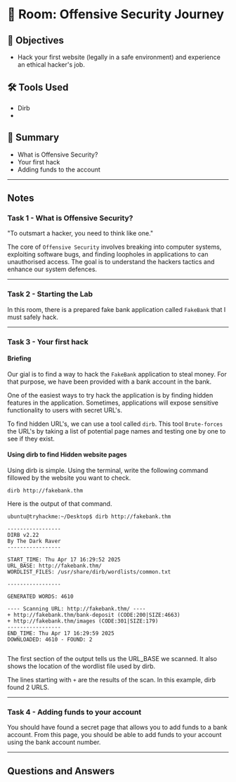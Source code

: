 # 🚪 Room: Offensive Security Journey

## 🎯 Objectives
- Hack your first website (legally in a safe environment) and experience an ethical hacker's job.

## 🛠️ Tools Used
- Dirb
- 

## 💬 Summary
- What is Offensive Security?
- Your first hack
- Adding funds to the account

-----

## Notes

### Task 1 - What is Offensive Security?

"To outsmart a hacker, you need to think like one."

The core of `Offensive Security` involves breaking into computer systems, exploiting software bugs, and finding loopholes in applications to can unauthorised access. The goal is to understand the hackers tactics and enhance our system defences.


-----

### Task 2 - Starting the Lab

In this room, there is a prepared fake bank application called `FakeBank` that I must safely hack. 


-----

### Task 3 - Your first hack

#### Briefing

Our gial is to find a way to hack the `FakeBank` application to steal money. For that purpose, we have been provided with a bank account in the bank.

One of the easiest ways to try hack the application is by finding hidden features in the application. Sometimes, applications will expose sensitive functionality to users with secret URL's. 

To find hidden URL's, we can use a tool called `dirb`. This tool `Brute-forces` the URL's by taking a list of potential page names and testing one by one to see if they exist.


#### Using dirb to find Hidden website pages

Using dirb is simple. Using the terminal, write the following command fillowed by the website you want to check.
```
dirb http://fakebank.thm
```

Here is the output of that command.
```
ubuntu@tryhackme:~/Desktop$ dirb http://fakebank.thm 

-----------------
DIRB v2.22    
By The Dark Raver
-----------------

START_TIME: Thu Apr 17 16:29:52 2025
URL_BASE: http://fakebank.thm/
WORDLIST_FILES: /usr/share/dirb/wordlists/common.txt

-----------------

GENERATED WORDS: 4610      

---- Scanning URL: http://fakebank.thm/ ----
+ http://fakebank.thm/bank-deposit (CODE:200|SIZE:4663)                        
+ http://fakebank.thm/images (CODE:301|SIZE:179)           
-----------------
END_TIME: Thu Apr 17 16:29:59 2025
DOWNLOADED: 4610 - FOUND: 2
  
```

The first section of the output tells us the URL_BASE we scanned. It also shows the location of the wordlist file used by dirb. 

The lines starting with `+` are the results of the scan. In this example, dirb found 2 URLS.


-----

### Task 4 - Adding funds to your account

You should have found a secret page that allows you to add funds to a bank account. From this page, you should be able to add funds to your account using the bank account number.


-----

## Questions and Answers
